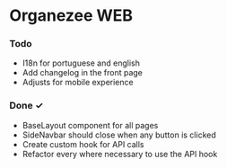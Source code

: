 # Organezee WEB

### Todo

- I18n for portuguese and english
- Add changelog in the front page
- Adjusts for mobile experience

### Done ✓

- BaseLayout component for all pages
- SideNavbar should close when any button is clicked
- Create custom hook for API calls
- Refactor every where necessary to use the API hook
